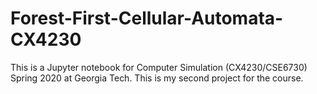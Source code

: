 # Forest-First-Cellular-Automata-CX4230

This is a Jupyter notebook for Computer Simulation (CX4230/CSE6730) Spring 2020 at Georgia Tech. This is my second project for the course. 
